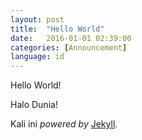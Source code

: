 ```yaml
---
layout: post
title:  "Hello World"
date:   2016-01-01 02:39:00
categories: [Announcement]
language: id
---
```

Hello World!

Halo Dunia!

Kali ini _powered by_ [Jekyll](https://jekyllrb.com/).
